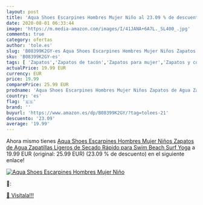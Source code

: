 ```yaml
---
layout: post
title: 'Aqua Shoes Escarpines Hombres Mujer Niño al 23.09 % de descuento'
date: 2020-08-01 06:33:44
image: 'https://m.media-amazon.com/images/I/41JANA+6A7L._SL400_.jpg'
comments: true
category: ofertas
author: 'tole.es'
slug: 'B08399K2GY-es Aqua Shoes Escarpines Hombres Mujer Niños Zapatos de Agua...'
sku: 'B08399K2GY-es'
tags: [ 'Zapatos','Zapatos de tacón','Zapatos para mujer','Zapatos y complementos','zapatos', ]
actualPrice: 19.99 EUR
currency: EUR
price: 19.99
comparePrice: 25.99 EUR
prodname: 'Aqua Shoes Escarpines Hombres Mujer Niños Zapatos de Agua Zapatillas Ligeros de Secado Rápido para Swim Beach Surf Yoga'
country: 'es'
flag: '🇪🇸'
brand: ''
buyurl: 'https://www.amazon.es/dp/B08399K2GY/?tag=tolees-21'
descuento: '23.09'
average: '19.99'
---
```


Ahora mismo tienes [Aqua Shoes Escarpines Hombres Mujer Niños Zapatos de Agua Zapatillas Ligeros de Secado Rápido para Swim Beach Surf Yoga](https://www.amazon.es/dp/B08399K2GY/?tag=tolees-21) a 19.99 EUR (original: 25.99 EUR) (23.09 %  de descuento) en el siguiente enlace!

[![Aqua Shoes Escarpines Hombres Mujer Niño](https://m.media-amazon.com/images/I/41JANA+6A7L._SL400_.jpg)](https://www.amazon.es/dp/B08399K2GY/?tag=tolees-21)

🔎:


[🛒 Visítala!!!](https://www.amazon.es/dp/B08399K2GY/?tag=tolees-21)
